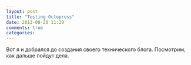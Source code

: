 ```yaml
---
layout: post
title: "Testing Octopress"
date: 2013-08-20 11:29
comments: true
categories: 
---
```


Вот я и добрался до создания своего технического блога. Посмотрим, как дальше пойдут дела.
